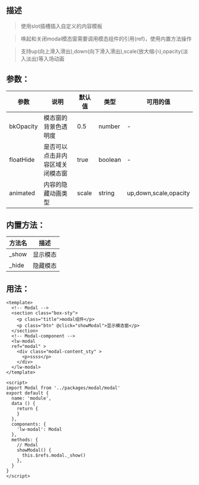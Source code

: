 
  ## 描述

  > 使用slot插槽插入自定义的内容模板

  > 唤起和关闭modal模态窗需要调用模态组件的引用(ref)，使用内置方法操作
  
  > 支持up(向上滑入滑出),down(向下滑入滑出),scale(放大缩小),opacity(淡入淡出)等入场动画
  ## 参数：
  
  | 参数 | 说明 | 默认值 | 类型 | 可用的值
  -|-|-|-|-
  bkOpacity | 模态窗的背景色透明度 | 0.5 | number | -
  floatHide | 是否可以点击非内容区域关闭模态窗 | true | boolean | -
  animated | 内容的隐藏动画类型 | scale | string | up,down,scale,opacity

  ## 内置方法：

  | 方法名 | 描述 |
  -|-
  | _show | 显示模态 | 
  | _hide | 隐藏模态 | 

  ## 用法：
  ```
  <template>
    <!-- Modal -->
    <section class="box-sty">
      <p class="title">modal组件</p>
      <p class="btn" @click="showModal">显示模态窗</p>
    </section>
    <!-- Modal-component -->
    <lw-modal
    ref="modal" >
      <div class="modal-content_sty" >
        <p>ssss</p>
      </div>
    </lw-modal>
  </template>

  <script>
  import Modal from '../packages/modal/modal'
  export default {
    name: 'module',
    data () {
      return {
      }
    },
    components: {
      'lw-modal': Modal
    },
    methods: {
      // Modal
      showModal() {
        this.$refs.modal._show()
      },
    }
  }
  </script>